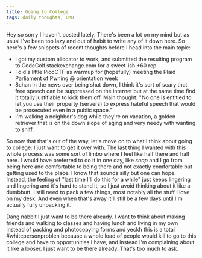 ```yaml
---
title: Going to College
tags: daily thoughts, CMU
---
```


Hey so sorry I haven't posted lately. There's been a lot on my mind but as
usual I've been too lazy and out of habit to write any of it down here. So
here's a few snippets of recent thoughts before I head into the main topic:

- I got my custom allocator to work, and submitted the resulting program to
  CodeGolf.stackexchange.com for a sweet-ish +60 rep
- I did a little PicoCTF as warmup for (hopefully) meeting the Plaid
  Parliament of Pwning @ orientation week
- 8chan in the news over being shut down, I think it's sort of scary that free
  speech can be suppressed on the internet but at the same time find it
  totally justifiable to kick them off. Main thought: "No one is entitled to
  let you use their property (servers) to express hateful speech that would be
  prosecuted even in a public space."
- I'm walking a neighbor's dog while they're on vacation, a golden retriever
  that is on the down slope of aging and very needy with wanting to sniff.

So now that that's out of the way, let's move on to what I think about going to
college: I just want to get it over with. The last thing I wanted with this
whole process was some sort of limbo where I feel like half there and half
here. I would have preferred to do it in one day, like _snap_ and I go from
being here and comfortable to being there and not exactly comfortable but
getting used to the place. I know that sounds silly but one can hope. Instead,
the feeling of "last time I'll do this for a while" just keeps lingering and
lingering and it's hard to stand it, so I just avoid thinking about it like a
dumbbutt. I still need to pack a few things, most notably all the stuff I love
on my desk. And even when that's away it'll still be a few days until I'm
actually fully unpacking it.

Dang nabbit I just want to be there already. I want to think about making
friends and walking to classes and having lunch and living in my own instead of
packing and photocopying forms and yeckh this is a total #whitepersonproblen
because a whole load of people would kill to go to this college and have to
opportunities I have, and instead I'm complaining about it like a looser. I
just want to be there already. That's too much to ask.
